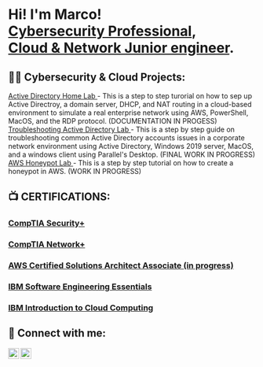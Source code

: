 <h1>Hi! I'm Marco! <br/> <a href="https://linkedin.com/in/marco-posadas">Cybersecurity Professional</a>, <br> <a href="https://linkedin.com/in/marco-posadas">Cloud & Network Junior engineer</a>.

<h2>👨‍💻 Cybersecurity & Cloud Projects:</h2>
<a href="https://www.github.com/marcopsd-dev/ActDrctLab"> Active Directory Home Lab </a>
  - This is a step to step turorial on how to sep up Active Directroy, a domain server, DHCP, and NAT routing in a cloud-based environment to simulate a real enterprise network using AWS, PowerShell, MacOS, and the RDP protocol. (DOCUMENTATION IN PROGESS) <br>
<a href="https://www.github.com/marcopsd-dev/ADTShooting"> Troubleshooting Active Directory Lab </a>
  - This is a step by step guide on troubleshooting common Active Directory accounts issues in a corporate network environment using Active Directory, Windows 2019 server, MacOS, and a windows client using Parallel's Desktop. (FINAL WORK IN PROGRESS)<br>
<a href="https://www.github.com/marcopsd-dev/CloudHP"> AWS Honeypot Lab </a>
  - This is a step by step tutorial on how to create a honeypot in AWS. (WORK IN PROGRESS)

<h2>📺 CERTIFICATIONS:</h2>
<H3><a href="https://www.credly.com/badges/e9607fc6-10b9-4d05-affb-6f8bb02f5eb6/public_url">CompTIA Security+</a></H3>
<H3><a href="https://www.credly.com/badges/c75c7a43-52ef-4ac0-93a9-3908026395a9/public_url">CompTIA Network+</a></H3>
<H3><a href="">AWS Certified Solutions Architect Associate (in progress)</a></H3>
<H3><a href="https://www.credly.com/badges/24951604-3a72-450b-9083-77777ea63ebd/public_url">IBM Software Engineering Essentials</a></H3>
<H3><a href="https://www.coursera.org/account/accomplishments/verify/NQ3S18KRI2MF">IBM Introduction to Cloud Computing</a></H3>

<h2> 🤳 Connect with me:</h2>


[<img align="left" alt="Marco-Posadas | LinkedIn" width="22px" src="https://cdn.jsdelivr.net/npm/simple-icons@v3/icons/linkedin.svg" />][linkedin]
[<img align="left" alt="Marco-Posadas | Gmail" width="22px" src="https://cdn.jsdelivr.net/npm/simple-icons@3.13.0/icons/gmail.svg" />][Gmail]



[linkedin]: https://linkedin.com/in/marco-posadas
[Gmail]: mailto:marco.am.posadas@gmail.com
